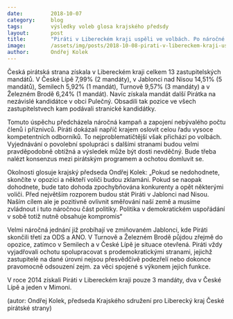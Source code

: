 ```yaml
---
date:         2018-10-07
category:     blog
tags:         výsledky voleb glosa krajského předsdy
layout:       post
title:        "Piráti v Libereckém kraji uspěli ve volbách. Po náročné kampani je však čeká to nejtěžší." 
image:        /assets/img/posts/2018-10-08-pirati-v-libereckem-kraji-uspeli-ve-volbach-po-narocne-kampani-je-vsak-ceka-to-nejhorsi.png
author:       Ondřej Kolek
---
```


Česká pirátská strana získala v Libereckém kraji celkem 13 zastupitelských mandátů. V České Lípě 7,99% (2 mandáty), v Jablonci nad Nisou 14,51% (5 mandátů), Semilech 5,92% (1 mandát), Turnově 9,57% (3 mandáty) a v Železném Brodě 6,24% (1 mandát). Navíc získala mandát další Pirátka na nezávislé kandidátce v obci Pulečný. Obsadili tak pozice ve všech zastupitelstvech kam podávali stranické kandidátky.

Tomuto úspěchu předcházela náročná kampaň a zapojení nebývalého počtu členů i příznivců. Piráti dokázali napříč krajem oslovit celou řadu vysoce kompetentních odborníků. To nejproblematičtější však přichází po volbách. Vyjednávání o povolební spolupráci s dalšími stranami budou velmi pravděpodobně obtížná a výsledek může být dosti nevděčný. Bude třeba nalézt konsenzus mezi pirátským programem a ochotou domluvit se. 

Okolnosti glosuje krajský předseda Ondřej Kolek: „Pokud se nedohodnete, skončíte v opozici a někteří voliči budou zklamáni. Pokud se naopak dohodnete, bude tato dohoda
zpochybňována konkurenty a opět některými voliči. Před největším rozporem budou stát Piráti v Jablonci nad Nisou. Naším cílem ale je pozitivně ovlivnit směřování naší země a musíme zvládnout i tuto náročnou část politiky. Politika v demokratickém uspořádání v sobě totiž nutně obsahuje kompromis“

Velmi náročná jednání již probíhají ve zmiňovaném Jablonci, kde Piráti skončili třetí za ODS a ANO. V Turnově a Železném Brodě půjdou zřejmě do opozice, zatímco v Semilech a v České Lípě je situace otevřená. Piráti vždy vyjadřovali ochotu spolupracovat s prodemokratickými stranami, jejichž zastupitelé na dané úrovni nejsou přesvědčivě podezřelí nebo dokonce pravomocně odsouzení zejm. za věci spojené s výkonem jejich funkce.

V roce 2014 získali Piráti v Libereckém kraji pouze 3 mandáty, dva v České Lípě a jeden v Mimoni.

(autor: Ondřej Kolek, předseda Krajského sdružení pro Liberecký kraj České pirátské strany)